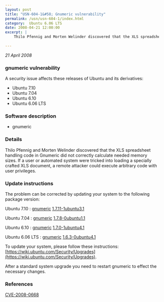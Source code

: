 ```yaml
---
layout: post
title: "USN-604-1&#58; Gnumeric vulnerability"
permalink: /usn/usn-604-1/index.html
category:  Ubuntu 6.06 LTS
date: 2008-04-21 12:00:00
excerpt: |
    Thilo Pfennig and Morten Welinder discovered that the XLS spreadsheet handling code in Gnumeric did not correctly calculate needed memory sizes. If a user or automated system were tricked into loading a specially crafted XLS document, a remote attacker could execute arbitrary code with user privileges. 
    
--- 
```

 
 

*21 April 2008*

### gnumeric vulnerability

A security issue affects these releases of Ubuntu and its derivatives:

* Ubuntu 7.10
* Ubuntu 7.04
* Ubuntu 6.10
* Ubuntu 6.06 LTS

### Software description

* gnumeric 

### Details

Thilo Pfennig and Morten Welinder discovered that the XLS spreadsheet handling code in Gnumeric did not correctly calculate needed memory sizes. If a user or automated system were tricked into loading a specially crafted XLS document, a remote attacker could execute arbitrary code with user privileges. 

### Update instructions

The problem can be corrected by updating your system to the following package version:

Ubuntu 7.10
 : [gnumeric](https://launchpad.net/ubuntu/+source/gnumeric) <span> [1.7.11-1ubuntu3.1](https://launchpad.net/ubuntu/+source/gnumeric/1.7.11-1ubuntu3.1) </span> 

Ubuntu 7.04
 : [gnumeric](https://launchpad.net/ubuntu/+source/gnumeric) <span> [1.7.8-0ubuntu1.1](https://launchpad.net/ubuntu/+source/gnumeric/1.7.8-0ubuntu1.1) </span> 

Ubuntu 6.10
 : [gnumeric](https://launchpad.net/ubuntu/+source/gnumeric) <span> [1.7.0-1ubuntu4.1](https://launchpad.net/ubuntu/+source/gnumeric/1.7.0-1ubuntu4.1) </span> 

Ubuntu 6.06 LTS
 : [gnumeric](https://launchpad.net/ubuntu/+source/gnumeric) <span> [1.6.3-0ubuntu4.1](https://launchpad.net/ubuntu/+source/gnumeric/1.6.3-0ubuntu4.1) </span> 

To update your system, please follow these instructions: [https://wiki.ubuntu.com/Security/Upgrades](https://wiki.ubuntu.com/Security/Upgrades).

After a standard system upgrade you need to restart gnumeric to effect the necessary changes. 

### References

 
 [CVE-2008-0668](http://people.ubuntu.com/~ubuntu-security/cve/CVE-2008-0668)
 

